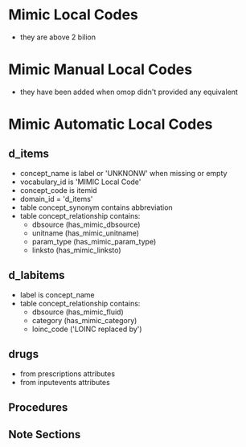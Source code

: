 # Mimic Local Codes

- they are above 2 bilion

# Mimic Manual Local Codes

- they have been added when omop didn't provided any equivalent

# Mimic Automatic Local Codes

## d_items

- concept_name is label  or 'UNKNONW' when missing or empty
- vocabulary_id is 'MIMIC Local Code'
- concept_code is itemid
- domain_id = 'd_items'
- table concept_synonym contains abbreviation
- table concept_relationship contains:
    - dbsource (has_mimic_dbsource)
    - unitname (has_mimic_unitname)
    - param_type (has_mimic_param_type)
    - linksto (has_mimic_linksto)

## d_labitems

- label is concept_name
- table concept_relationship contains:
    - dbsource (has_mimic_fluid)
    - category (has_mimic_category)
    - loinc_code ('LOINC replaced by')

## drugs

- from prescriptions attributes
- from inputevents attributes

## Procedures


## Note Sections
